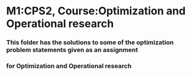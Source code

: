 # M1:CPS2, Course:Optimization and Operational research
### This folder has the solutions to some of the optimization problem statements given as an assignment 
### for Optimization and Operational research 